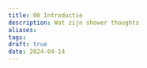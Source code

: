 ```yaml
---
title: 00 Introductie
description: Wat zijn shower thoughts
aliases: 
tags: 
draft: true
date: 2024-04-14
---
```

